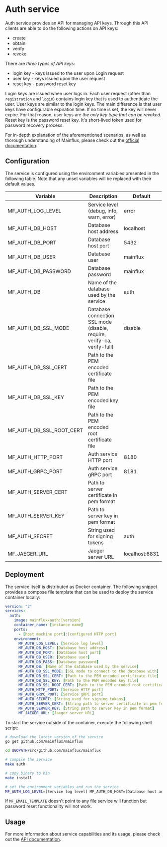 # Auth service

Auth service provides an API for managing API keys. Through this API clients
are able to do the following actions on API keys:

- create
- obtain
- verify
- revoke

There are *three types of API keys*:

- login key - keys issued to the user upon Login request
- user key - keys issued upon the user request
- reset key - password reset key

Login keys are issued when user logs in. Each user request (other than `registration` and `login`) contains login key that is used to authenticate the user. User keys are similar to the login keys. The main difference is that user keys have configurable expiration time. If no time is set, the key will never expire. For that reason, user keys are _the only key type that can be revoked_. Reset key is the password reset key. It's short-lived token used for password recovery process.

For in-depth explanation of the aforementioned scenarios, as well as thorough
understanding of Mainflux, please check out the [official documentation][doc].

## Configuration

The service is configured using the environment variables presented in the
following table. Note that any unset variables will be replaced with their
default values.

| Variable                 | Description                                                             | Default        |
|--------------------------|-------------------------------------------------------------------------|----------------|
| MF_AUTH_LOG_LEVEL        | Service level (debug, info, warn, error)                                | error          |
| MF_AUTH_DB_HOST          | Database host address                                                   | localhost      |
| MF_AUTH_DB_PORT          | Database host port                                                      | 5432           |
| MF_AUTH_DB_USER          | Database user                                                           | mainflux       |
| MF_AUTH_DB_PASSWORD      | Database password                                                       | mainflux       |
| MF_AUTH_DB               | Name of the database used by the service                                | auth           |
| MF_AUTH_DB_SSL_MODE      | Database connection SSL mode (disable, require, verify-ca, verify-full) | disable        |
| MF_AUTH_DB_SSL_CERT      | Path to the PEM encoded certificate file                                |                |
| MF_AUTH_DB_SSL_KEY       | Path to the PEM encoded key file                                        |                |
| MF_AUTH_DB_SSL_ROOT_CERT | Path to the PEM encoded root certificate file                           |                |
| MF_AUTH_HTTP_PORT        | Auth service HTTP port                                                  | 8180           |
| MF_AUTH_GRPC_PORT        | Auth service gRPC port                                                  | 8181           |
| MF_AUTH_SERVER_CERT      | Path to server certificate in pem format                                |                |
| MF_AUTH_SERVER_KEY       | Path to server key in pem format                                        |                |
| MF_AUTH_SECRET           | String used for signing tokens                                          | auth          |
| MF_JAEGER_URL            | Jaeger server URL                                                       | localhost:6831 |

## Deployment

The service itself is distributed as Docker container. The following snippet
provides a compose file template that can be used to deploy the service container
locally:

```yaml
version: "2"
services:
  auth:
    image: mainflux/auth:[version]
    container_name: [instance name]
    ports:
      - [host machine port]:[configured HTTP port]
    environment:
      MF_AUTH_LOG_LEVEL: [Service log level]
      MF_AUTH_DB_HOST: [Database host address]
      MF_AUTH_DB_PORT: [Database host port]
      MF_AUTH_DB_USER: [Database user]
      MF_AUTH_DB_PASS: [Database password]
      MF_AUTH_DB: [Name of the database used by the service]
      MF_AUTH_DB_SSL_MODE: [SSL mode to connect to the database with]
      MF_AUTH_DB_SSL_CERT: [Path to the PEM encoded certificate file]
      MF_AUTH_DB_SSL_KEY: [Path to the PEM encoded key file]
      MF_AUTH_DB_SSL_ROOT_CERT: [Path to the PEM encoded root certificate file]
      MF_AUTH_HTTP_PORT: [Service HTTP port]
      MF_AUTH_GRPC_PORT: [Service gRPC port]
      MF_AUTH_SECRET: [String used for signing tokens]
      MF_AUTH_SERVER_CERT: [String path to server certificate in pem format]
      MF_AUTH_SERVER_KEY: [String path to server key in pem format]
      MF_JAEGER_URL: [Jaeger server URL]
```

To start the service outside of the container, execute the following shell script:

```bash
# download the latest version of the service
go get github.com/mainflux/mainflux

cd $GOPATH/src/github.com/mainflux/mainflux

# compile the service
make auth

# copy binary to bin
make install

# set the environment variables and run the service
MF_AUTH_LOG_LEVEL=[Service log level] MF_AUTH_DB_HOST=[Database host address] MF_AUTH_DB_PORT=[Database host port] MF_AUTH_DB_USER=[Database user] MF_AUTH_DB_PASS=[Database password] MF_AUTH_DB=[Name of the database used by the service] MF_AUTH_DB_SSL_MODE=[SSL mode to connect to the database with] MF_AUTH_DB_SSL_CERT=[Path to the PEM encoded certificate file] MF_AUTH_DB_SSL_KEY=[Path to the PEM encoded key file] MF_AUTH_DB_SSL_ROOT_CERT=[Path to the PEM encoded root certificate file] MF_AUTH_HTTP_PORT=[Service HTTP port] MF_AUTH_GRPC_PORT=[Service gRPC port] MF_AUTH_SECRET=[String used for signing tokens] MF_AUTH_SERVER_CERT=[Path to server certificate] MF_AUTH_SERVER_KEY=[Path to server key] MF_JAEGER_URL=[Jaeger server URL] $GOBIN/mainflux-auth
```

If `MF_EMAIL_TEMPLATE` doesn't point to any file service will function but password reset functionality will not work.

## Usage

For more information about service capabilities and its usage, please check out
the [API documentation](swagger.yaml).

[doc]: http://mainflux.readthedocs.io

